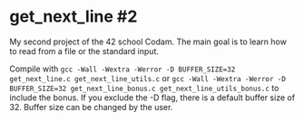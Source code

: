 # get_next_line #2

My second project of the 42 school Codam. The main goal is to learn how to read from a file or the standard input.

Compile with ```gcc -Wall -Wextra -Werror -D BUFFER_SIZE=32 get_next_line.c get_next_line_utils.c``` or ```gcc -Wall -Wextra -Werror -D BUFFER_SIZE=32 get_next_line_bonus.c get_next_line_utils_bonus.c``` to include the bonus. If you exclude the -D flag, there is a default buffer size of 32. Buffer size can be changed by the user.
